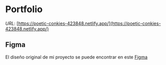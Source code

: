 # Portfolio
_URL_: [https://poetic-conkies-423848.netlify.app/](https://poetic-conkies-423848.netlify.app/)

## Figma
El diseño original de mi proyecto se puede encontrar en este [Figma](https://www.figma.com/file/Jxlsp2n0VoNreFw4trMjq3/Mi-Primer-Portafolio-con-Ada?type=design&node-id=0%3A1&mode=dev&t=v45o8BrTIhcHi0Zr-1)
